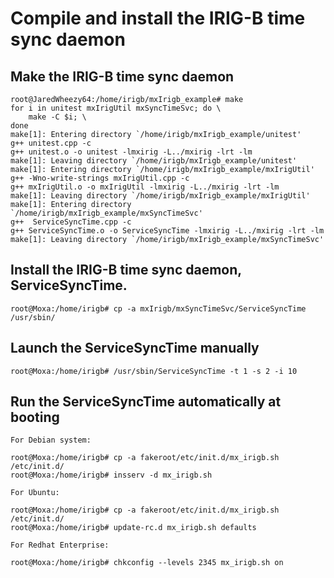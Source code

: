# Compile and install the IRIG-B time sync daemon

## Make the IRIG-B time sync daemon

	root@JaredWheezy64:/home/irigb/mxIrigb_example# make
	for i in unitest mxIrigUtil mxSyncTimeSvc; do \
		make -C $i; \
	done
	make[1]: Entering directory `/home/irigb/mxIrigb_example/unitest'
	g++ unitest.cpp -c
	g++ unitest.o -o unitest -lmxirig -L../mxirig -lrt -lm
	make[1]: Leaving directory `/home/irigb/mxIrigb_example/unitest'
	make[1]: Entering directory `/home/irigb/mxIrigb_example/mxIrigUtil'
	g++ -Wno-write-strings mxIrigUtil.cpp -c
	g++ mxIrigUtil.o -o mxIrigUtil -lmxirig -L../mxirig -lrt -lm
	make[1]: Leaving directory `/home/irigb/mxIrigb_example/mxIrigUtil'
	make[1]: Entering directory `/home/irigb/mxIrigb_example/mxSyncTimeSvc'
	g++  ServiceSyncTime.cpp -c
	g++ ServiceSyncTime.o -o ServiceSyncTime -lmxirig -L../mxirig -lrt -lm
	make[1]: Leaving directory `/home/irigb/mxIrigb_example/mxSyncTimeSvc'

## Install the IRIG-B time sync daemon, ServiceSyncTime.

	root@Moxa:/home/irigb# cp -a mxIrigb/mxSyncTimeSvc/ServiceSyncTime /usr/sbin/

## Launch the ServiceSyncTime manually

	root@Moxa:/home/irigb# /usr/sbin/ServiceSyncTime -t 1 -s 2 -i 10

## Run the ServiceSyncTime automatically at booting

	For Debian system:

	root@Moxa:/home/irigb# cp -a fakeroot/etc/init.d/mx_irigb.sh /etc/init.d/
	root@Moxa:/home/irigb# insserv -d mx_irigb.sh

	For Ubuntu:

	root@Moxa:/home/irigb# cp -a fakeroot/etc/init.d/mx_irigb.sh /etc/init.d/
	root@Moxa:/home/irigb# update-rc.d mx_irigb.sh defaults

	For Redhat Enterprise:

	root@Moxa:/home/irigb# chkconfig --levels 2345 mx_irigb.sh on


